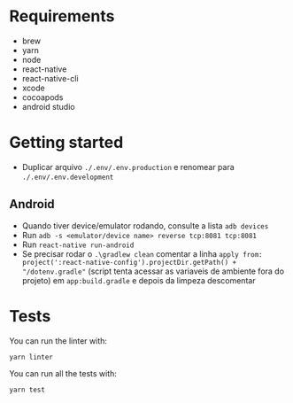 # Requirements
- brew
- yarn
- node
- react-native
- react-native-cli
- xcode
- cocoapods
- android studio

# Getting started
- Duplicar arquivo `./.env/.env.production` e renomear para `./.env/.env.development`

## Android
- Quando tiver device/emulator rodando, consulte a lista `adb devices` 
- Run `adb -s <emulator/device name> reverse tcp:8081 tcp:8081`
- Run `react-native run-android`
- Se precisar rodar o `.\gradlew clean` comentar a linha `apply from: project(':react-native-config').projectDir.getPath() + "/dotenv.gradle"` (script tenta acessar as variaveis de ambiente fora do projeto) em `app:build.gradle` e depois da limpeza descomentar

# Tests
You can run the linter with:
```shell
yarn linter
```
You can run all the tests with:
```shell
yarn test
```